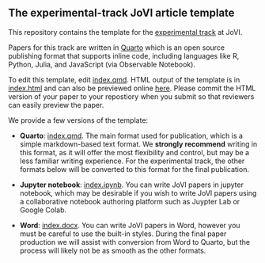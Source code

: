 ## The experimental-track JoVI article template

This repository contains the template for the [experimental track](https://www.journalovi.org/submit.html#experimental)
at JoVI.

Papers for this track are written in [Quarto](https://quarto.org/) which is an open source publishing format that supports inline code, including languages like R, Python, Julia, and JavaScript (via Observable Notebook).

To edit this template, edit [index.qmd](index.qmd). HTML output of the template is in [index.html](index.html) and can also be previewed online [here](https://www.journalovi.org/jovi-template-quarto/).
Please commit the HTML version of your paper to your repostiory when you submit so that reviewers can easily preview the paper.

We provide a few versions of the template:

- **Quarto**: [index.qmd](index.qmd). The main format used for publication, which 
is a simple markdown-based text format. We **strongly recommend** writing in this
format, as it will offer the most flexibility and control, but may be a less familiar
writing experience. For the experimental track, the other formats below will be
converted to this format for the final publication.

- **Jupyter notebook**: [index.ipynb](index.ipynb). You can write JoVI papers in 
jupyter notebook, which may be desirable if you wish to write JoVI papers using
a collaborative notebook authoring platform such as Juypter Lab or Google Colab.

- **Word**: [index.docx](index.docx). You can write JoVI papers in Word, however
you must be careful to use the built-in styles. During the final paper production
we will assist with conversion from Word to Quarto, but the process will likely
not be as smooth as the other formats.
